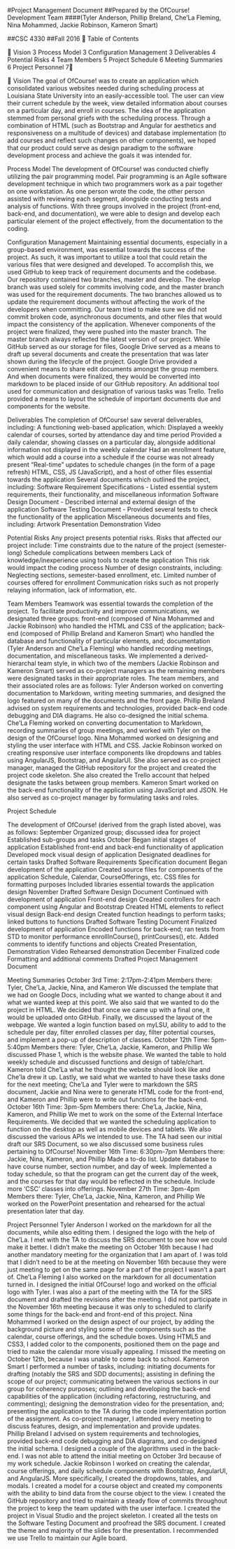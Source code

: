 
#Project Management Document
##Prepared by the OfCourse! Development Team
####(Tyler Anderson, Phillip Breland, Che’La Fleming, Nina Mohammed, Jackie Robinson, Kameron Smart)


##CSC 4330
##Fall 2016

Table of Contents



Vision	3
Process Model	3
Configuration Management	3
Deliverables	4
Potential Risks	4
Team Members	5
Project Schedule	6
Meeting Summaries	6
Project Personnel	7





Vision
	The goal of OfCourse! was to create an application which consolidated various websites needed during scheduling process at Louisiana State University into an easily-accessible tool. The user can view their current schedule by the week, view detailed information about courses on a particular day, and enroll in courses. The idea of the application stemmed from personal griefs with the scheduling process. Through a combination of HTML (such as Bootstrap and Angular for aesthetics and responsiveness on a multitude of devices) and database implementation (to add courses and reflect such changes on other components), we hoped that our product could serve as design paradigm to the software development process and achieve the goals it was intended for. 


Process Model
The development of OfCourse! was conducted chiefly utilizing the pair programming model. Pair programming is an Agile software development technique in which two programmers work as a pair together on one workstation. As one person wrote the code, the other person assisted with reviewing each segment, alongside conducting tests and analysis of functions. With three groups involved in the project (front-end, back-end, and documentation), we were able to design and develop each particular element of the project effectively, from the documentation to the coding.
   
Configuration Management
	Maintaining essential documents, especially in a group-based environment, was essential towards the success of the project. As such, it was important to utilize a tool that could retain the various files that were designed and developed. 
To accomplish this, we used GitHub to keep track of requirement documents and the codebase. Our repository contained two branches, master and develop. The develop branch was used solely for commits involving code, and the master branch was used for the requirement documents. The two branches allowed us to update the requirement documents without affecting the work of the developers when committing. Our team tried to make sure we did not commit broken code, asynchronous documents, and other files that would impact the consistency of the application. Whenever components of the project were finalized, they were pushed into the master branch. The master branch always reflected the latest version of our project.
While GitHub served as our storage for files, Google Drive served as a means to draft up several documents and create the presentation that was later shown during the lifecycle of the project. Google Drive provided a convenient means to share edit documents amongst the group members. And when documents were finalized, they would be converted into markdown to be placed inside of our GitHub repository. An additional tool used for communication and designation of various tasks was Trello. Trello provided a means to layout the schedule of important documents due and components for the website.
 
Deliverables
	The completion of OfCourse! saw several deliverables, including:
A functioning web-based application, which:
Displayed a weekly calendar of courses, sorted by attendance day and time period
Provided a daily calendar, showing classes on a particular day, alongside additional information not displayed in the weekly calendar
Had an enrollment feature, which would add a course into a schedule if the course was not already present
“Real-time” updates to schedule changes (in the form of a page refresh)
HTML, CSS, JS (JavaScript), and a host of other files essential towards the application
Several documents which outlined the project, including:
Software Requirement Specifications - Listed essential system requirements, their functionality, and miscellaneous information
Software Design Document - Described internal and external design of the application
Software Testing Document - Provided several tests to check the functionality of the application
Miscellaneous documents and files, including:
Artwork
Presentation
Demonstration Video


Potential Risks
	Any project presents potential risks. Risks that affected our project include:
Time constraints due to the nature of the project (semester-long)
Schedule complications between members
Lack of knowledge/inexperience using tools to create the application
This risk would impact the coding process
Number of design constraints, including:
Neglecting sections, semester-based enrollment, etc.
Limited number of courses offered for enrollment
Communication risks such as not properly relaying information, lack of information, etc.


Team Members
Teamwork was essential towards the completion of the project. To facilitate productivity and improve communications, we designated three groups: front-end (composed of Nina Mohammed and Jackie Robinson) who handled the HTML and CSS of the application; back-end (composed of Phillip Breland and Kameron Smart) who handled the database and functionality of particular elements, and; documentation (Tyler Anderson and Che’La Fleming) who handled recording meetings, documentation, and miscellaneous tasks. We implemented a derived-hierarchal team style, in which two of the members (Jackie Robinson and Kameron Smart) served as co-project managers as the remaining members were designated tasks in their appropriate roles. The team members, and their associated roles are as follows:
Tyler Anderson worked on converting documentation to Markdown, writing meeting summaries, and designed the logo featured on many of the documents and the front page.
Phillip Breland advised on system requirements and technologies, provided back-end code debugging and DIA diagrams. He also co-designed the initial schema.
Che’La Fleming worked on converting documentation to Markdown, recording summaries of group meetings, and worked with Tyler on the design of the OfCourse! logo.
Nina Mohammed worked on designing and styling the user interface with HTML and CSS.
Jackie Robinson worked on creating responsive user interface components like dropdowns and tables using AngularJS, Bootstrap, and AngularUI. She also served as co-project manager, managed the GitHub repository for the project and created the project code skeleton. She also created the Trello account that helped designate the tasks between group members.
Kameron Smart worked on the back-end functionality of the application using JavaScript and JSON. He also served as co-project manager by formulating tasks and roles. 


Project Schedule

The development of OfCourse! (derived from the graph listed above), was as follows:
September
Organized group; discussed idea for project
Established sub-groups and tasks
October
Began initial stages of application
Established front-end and back-end functionality of application
Developed mock visual design of application
Designated deadlines for certain tasks
Drafted Software Requirements Specification document
Began development of the application
Created source files for components of the application
Schedule, Calendar, CourseOfferings, etc.
CSS files for formatting purposes
Included libraries essential towards the application design
November
Drafted Software Design Document
Continued with development of application
Front-end design
Created controllers for each component using Angular and Bootstrap
Created HTML elements to reflect visual design
Back-end design
Created function headings to perform tasks; linked buttons to functions
Drafted Software Testing Document
Finalized development of application
Encoded functions for back-end; ran tests from STD to monitor performance
enrollInCourse(), printCourses(), etc.
Added comments to identify functions and objects
Created Presentation, Demonstration Video
Rehearsed demonstration
December
Finalized code
Formatting and additional comments
Drafted Project Management Document


Meeting Summaries
October 3rd
Time: 2:17pm-2:41pm
Members there: Tyler, Che’La, Jackie, Nina, and Kameron
	We discussed the template that we had on Google Docs, including what we wanted to change about it and what we wanted keep at this point. We also said that we wanted to do the project in HTML. We decided that once we came up with a final one, it would be uploaded onto GitHub. Finally, we discussed the layout of the webpage.  We wanted a login function based on myLSU, ability to add to the schedule per day, filter enrolled classes per day, filter potential courses, and implement a pop-up of description of classes.
October 12th
Time: 5pm-5:40pm
Members there: Tyler, Che’La, Jackie, Kameron, and Phillip
	We discussed Phase 1, which is the website phase.  We wanted the table to hold weekly schedule and discussed functions and design of table/chart.  Kameron told Che’La what he thought the website should look like and Che’la drew it up.  Lastly, we said what we wanted to have these tasks done for the next meeting; Che’La and Tyler were to markdown the SRS document, Jackie and Nina were to generate HTML code for the front-end, and Kameron and Phillip were to write out functions for the back-end.
October 16th
Time: 3pm-5pm
Members there: Che’La, Jackie, Nina, Kameron, and Phillip
	We met to work on the some of the External Interface Requirements. We decided that we wanted the scheduling application to function on the desktop as well as mobile devices and tablets. We also discussed the various APIs we intended to use. The TA had seen our initial draft our SRS Document, so we also discussed some business rules pertaining to OfCourse!
November 16th
Time: 6:30pm-7pm
Members there: Jackie, Nina, Kameron, and Phillip
	Made a to-do list.
Update database to have course number, section number, and day of week.
Implemented a today schedule, so that the program can get the current day of the week, and the courses for that day would be reflected in the schedule.
Include more ‘CSC’ classes into offerings.
November 27th
Time: 3pm-4pm
Members there: Tyler, Che’La, Jackie, Nina, Kameron, and Phillip
	We worked on the PowerPoint presentation and rehearsed for the actual presentation later that day. 


Project Personnel
Tyler Anderson
	I worked on the markdown for all the documents, while also editing them.  I designed the logo with the help of Che’La. I met with the TA to discuss the SRS document to see how we could make it better. I didn’t make the meeting on October 16th because I had another mandatory meeting for the organization that I am apart of. I was told that I didn’t need to be at the meeting on November 16th because they were just meeting to get on the same page for a part of the project I wasn’t a part of.
Che’La Fleming
	I also worked on the markdown for all documentation turned in. I designed the initial OfCourse! logo and worked on the official logo with Tyler. I was also a part of the meeting with the TA for the SRS document and drafted the revisions after the meeting. I did not participate in the November 16th meeting because it was only to scheduled to clarify some things for the back-end and front-end of this project.
Nina Mohammed
	I worked on the design aspect of our project, by adding the background picture and styling some of the components such as the calendar, course offerings, and the schedule boxes. Using HTML5 and CSS3, I added color to the components, positioned them on the page and tried to make the calendar more visually appealing. I missed the meeting on October 12th, because I was unable to come back to school.
Kameron Smart
	I performed a number of tasks, including: initiating documents for drafting (notably the SRS and SDD documents); assisting in defining the scope of our project; communicating between the various sections in our group for coherency purposes; outlining and developing the back-end capabilities of the application (including refactoring, restructuring, and commenting); designing the demonstration video for the presentation, and; presenting the application to the TA during the code implementation portion of the assignment. As co-project manager, I attended every meeting to discuss features, design, and implementation and provide updates.  
Phillip Breland
	I advised on system requirements and technologies, provided back-end code debugging and DIA diagrams, and co-designed the initial schema. I designed a couple of the algorithms used in the back-end. I was not able to attend the initial meeting on October 3rd because of my work schedule.
Jackie Robinson
	I worked on creating the calendar, course offerings, and daily schedule components with Bootstrap, AngularUI, and AngularJS. More specifically, I created the dropdowns, tables, and modals. I created a model for a course object and created my components with the ability to bind data from the course object to the view. I created the GitHub repository and tried to maintain a steady flow of commits throughout the project to keep the team updated with the user interface. I created the project in Visual Studio and the project skeleton. I created all the tests on the Software Testing Document and proofread the SRS document. I created the theme and majority of the slides for the presentation. I recommended we use Trello to maintain our Agile board. 

